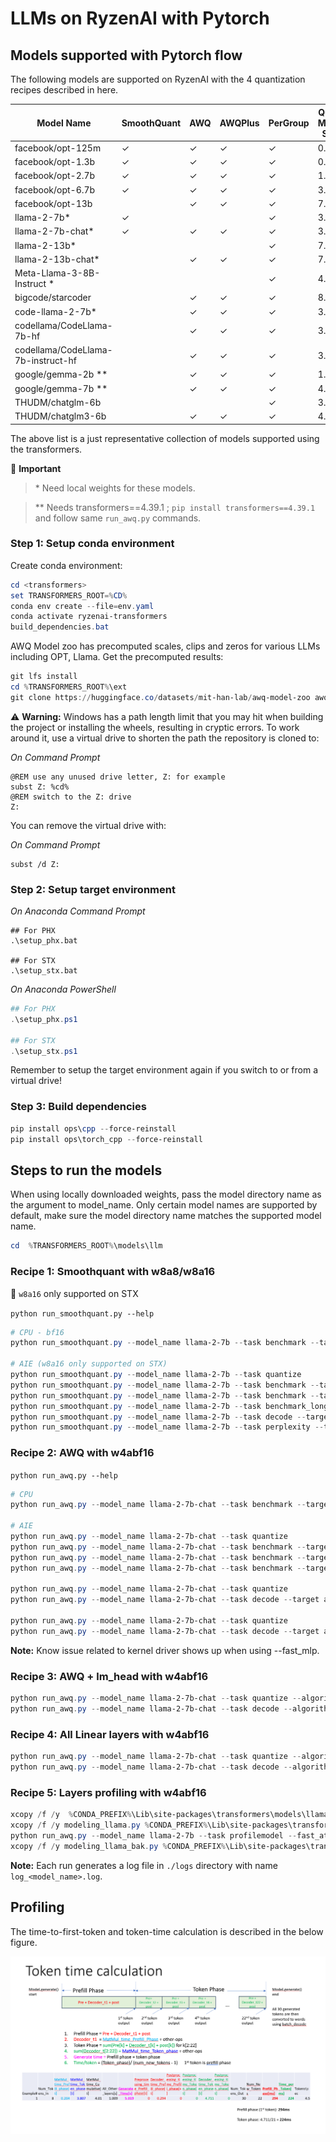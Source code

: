 # LLMs on RyzenAI with Pytorch

## Models supported with Pytorch flow

The following models are supported on RyzenAI with the 4 quantization recipes described in here.

| Model Name                   | SmoothQuant |   AWQ   | AWQPlus | PerGroup | Quant Model Size
|------------------------------|-------------|---------|---------|----------|-----------------
| facebook/opt-125m            | &check;     | &check; | &check; | &check;  | 0.07
| facebook/opt-1.3b            | &check;     | &check; | &check; | &check;  | 0.8
| facebook/opt-2.7b            | &check;     | &check; | &check; | &check;  | 1.4
| facebook/opt-6.7b            | &check;     | &check; | &check; | &check;  | 3.8
| facebook/opt-13b             |             | &check; | &check; | &check;  | 7.5
| llama-2-7b*                  | &check;     |         |         | &check;  | 3.9
| llama-2-7b-chat*             | &check;     | &check; | &check; | &check;  | 3.9
| llama-2-13b*                 |             |         |         | &check;  | 7.2
| llama-2-13b-chat*            |             | &check; | &check; | &check;  | 7.2
| Meta-Llama-3-8B-Instruct  *  |             |         |         | &check;  | 4.8
| bigcode/starcoder            |             | &check; | &check; | &check;  | 8.0
| code-llama-2-7b*             |             | &check; | &check; | &check;  | 3.9
| codellama/CodeLlama-7b-hf    |             | &check; | &check; | &check;  | 3.9
| codellama/CodeLlama-7b-instruct-hf     |             | &check; | &check; | &check;  | 3.9
| google/gemma-2b  **          |             | &check; | &check; | &check;  | 1.2
| google/gemma-7b  **          |             | &check; | &check; | &check;  | 4.0
| THUDM/chatglm-6b             |             |         |         | &check;  | 3.3
| THUDM/chatglm3-6b            |             | &check; | &check; | &check;  | 4.1

The above list is a just representative collection of models supported using the transformers.  

:pushpin: **Important**
> \* Need local weights for these models.

> \** Needs transformers==4.39.1 ; ```pip install transformers==4.39.1``` and follow same `run_awq.py` commands.

### Step 1: Setup conda environment

Create conda environment:
```powershell
cd <transformers>
set TRANSFORMERS_ROOT=%CD%
conda env create --file=env.yaml
conda activate ryzenai-transformers
build_dependencies.bat
```

AWQ Model zoo has precomputed scales, clips and zeros for various LLMs including OPT, Llama. Get the precomputed results:
```powershell
git lfs install
cd %TRANSFORMERS_ROOT%\ext
git clone https://huggingface.co/datasets/mit-han-lab/awq-model-zoo awq_cache
```

⚠️ **Warning:** Windows has a path length limit that you may hit when building the project or installing the wheels, resulting in cryptic errors.
To work around it, use a virtual drive to shorten the path the repository is cloned to:

*On Command Prompt*
```batch
@REM use any unused drive letter, Z: for example
subst Z: %cd%
@REM switch to the Z: drive
Z:
```

You can remove the virtual drive with:

*On Command Prompt*
```batch
subst /d Z:
```

### Step 2: Setup target environment

*On Anaconda Command Prompt*
```
## For PHX
.\setup_phx.bat

## For STX
.\setup_stx.bat
```

*On Anaconda PowerShell*
```powershell
## For PHX
.\setup_phx.ps1

## For STX
.\setup_stx.ps1
```

Remember to setup the target environment again if you switch to or from a virtual drive!

### Step 3: Build dependencies

```powershell
pip install ops\cpp --force-reinstall
pip install ops\torch_cpp --force-reinstall
```

## Steps to run the models
When using locally downloaded weights, pass the model directory name as the argument to model_name. Only certain model names are supported by default, make sure the model directory name matches the supported model name.

```powershell
cd  %TRANSFORMERS_ROOT%\models\llm
```

### Recipe 1: Smoothquant with w8a8/w8a16

:pushpin: `w8a16` only supported on STX

```python run_smoothquant.py --help```

```powershell
# CPU - bf16
python run_smoothquant.py --model_name llama-2-7b --task benchmark --target cpu --precision bf16

# AIE (w8a16 only supported on STX)
python run_smoothquant.py --model_name llama-2-7b --task quantize
python run_smoothquant.py --model_name llama-2-7b --task benchmark --target aie --precision w8a8
python run_smoothquant.py --model_name llama-2-7b --task benchmark --target aie --precision w8a16
python run_smoothquant.py --model_name llama-2-7b --task benchmark_long --target aie
python run_smoothquant.py --model_name llama-2-7b --task decode --target aie
python run_smoothquant.py --model_name llama-2-7b --task perplexity --target aie
```

### Recipe 2: AWQ with w4abf16

```python run_awq.py --help```

```powershell
# CPU
python run_awq.py --model_name llama-2-7b-chat --task benchmark --target cpu --precision bf16

# AIE
python run_awq.py --model_name llama-2-7b-chat --task quantize
python run_awq.py --model_name llama-2-7b-chat --task benchmark --target aie
python run_awq.py --model_name llama-2-7b-chat --task benchmark --target aie --flash_attention
python run_awq.py --model_name llama-2-7b-chat --task benchmark --target aie --flash_attention --fast_mlp

python run_awq.py --model_name llama-2-7b-chat --task quantize
python run_awq.py --model_name llama-2-7b-chat --task decode --target aie

python run_awq.py --model_name llama-2-7b-chat --task quantize
python run_awq.py --model_name llama-2-7b-chat --task decode --target aie
```
**Note:** Know issue related to kernel driver shows up when using --fast_mlp.

### Recipe 3: AWQ + lm_head with w4abf16

```powershell
python run_awq.py --model_name llama-2-7b-chat --task quantize --algorithm awqplus
python run_awq.py --model_name llama-2-7b-chat --task decode --algorithm awqplus
```

### Recipe 4: All Linear layers with w4abf16

```powershell
python run_awq.py --model_name llama-2-7b-chat --task quantize --algorithm pergrp
python run_awq.py --model_name llama-2-7b-chat --task decode --algorithm pergrp
```

### Recipe 5: Layers profiling with w4abf16

```powershell
xcopy /f /y  %CONDA_PREFIX%\Lib\site-packages\transformers\models\llama\modeling_llama.py modeling_llama_bak.py
xcopy /f /y modeling_llama.py %CONDA_PREFIX%\Lib\site-packages\transformers\models\llama
python run_awq.py --model_name llama-2-7b --task profilemodel --fast_attention  --profile_layer True
xcopy /f /y modeling_llama_bak.py %CONDA_PREFIX%\Lib\site-packages\transformers\models\llama\modeling_llama.py
```

**Note:** Each run generates a log file in `./logs` directory with name `log_<model_name>.log`.


## Profiling

The time-to-first-token and token-time calculation is described in the below figure.

![Token time](../figures/ttft_and_token_time_calc.png)
